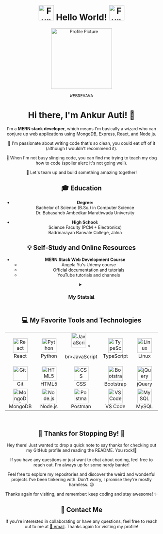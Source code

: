 <div align="center">

# <img src="https://media2.giphy.com/media/k2pDCEEv8kMRT5OUNB/giphy.gif" alt="Funny Dancing GIF" height="50px" /> **Hello World!** <img src="https://media2.giphy.com/media/k2pDCEEv8kMRT5OUNB/giphy.gif" alt="Funny Dancing GIF" height="50px" />

<img src="https://github.com/Webdevava.png" alt="Profile Picture" width="200" height="200">

<kbd>W</kbd><kbd>E</kbd><kbd>B</kbd><kbd>D</kbd><kbd>E</kbd><kbd>V</kbd><kbd>A</kbd><kbd>V</kbd><kbd>A</kbd>


# Hi there, I'm Ankur Auti! 👋

I'm a **MERN stack developer**, which means I'm basically a wizard who can conjure up web applications using MongoDB, Express, React, and Node.js.

🧹 I'm passionate about writing code that's so clean, you could eat off of it (although I wouldn't recommend it).

🐶 When I'm not busy slinging code, you can find me trying to teach my dog how to code (spoiler alert: it's not going well).

🤝 Let's team up and build something amazing together!

  
  
## 🎓 Education

- **Degree:**  
  Bachelor of Science (B.Sc.) in Computer Science  
  Dr. Babasaheb Ambedkar Marathwada University

- **High School:**  
  Science Faculty (PCM + Electronics)  
  Badrinarayan Barwale College, Jalna

    
  
## 💡 Self-Study and Online Resources

- **MERN Stack Web Development Course**  
  - Angela Yu's Udemy course
  - Official documentation and tutorials
  - YouTube tutorials and channels

    
  
<details>
  <summary>
    <h3>My Stats📊</h3>
  </summary>
  <p>

<div align="center">
  
   ![](http://github-profile-summary-cards.vercel.app/api/cards/profile-details?username=Webdevava&theme=github_dark)
   ![](http://github-profile-summary-cards.vercel.app/api/cards/repos-per-language?username=Webdevava&theme=github_dark)
   ![](http://github-profile-summary-cards.vercel.app/api/cards/most-commit-language?username=Webdevava&theme=github_dark)
   ![](http://github-profile-summary-cards.vercel.app/api/cards/stats?username=Webdevava&theme=github_dark)
   ![](http://github-profile-summary-cards.vercel.app/api/cards/productive-time?username=Webdevava&theme=github_dark&utcOffset=5.30)
  
</div>

  </p>
</details>

  

## 💻 My Favorite Tools and Technologies

<table align="center">
  <tr>
    <td align="center" width="96">
       <img src="https://skillicons.dev/icons?i=react" width="48" height="48" alt="React" />
      <br>React
    </td>
    <td align="center" width="96">
      <img src="https://skillicons.dev/icons?i=py" width="48" height="48" alt="Python" />
      <br>Python
    </td>
    <td align="center" width="96">
        <img src="https://skillicons.dev/icons?i=js" width="48" height="48" alt="JavaScript" />
      <

br>JavaScript
    </td>
    <td align="center" width="96">
        <img src="https://skillicons.dev/icons?i=ts" width="48" height="48" alt="TypeScript" />
      <br>TypeScript
    </td>
    <td align="center" width="96">
        <img src="https://skillicons.dev/icons?i=linux" width="48" height="48" alt="Linux" />
      <br>Linux
    </td>
  </tr>
  <tr>
    <td align="center" width="96"> 
        <img src="https://user-images.githubusercontent.com/25181517/192108372-f71d70ac-7ae6-4c0d-8395-51d8870c2ef0.png" width="48" height="48" alt="Git" />
      <br>Git
    </td>
    <td align="center"  width="96">
        <img src="https://skillicons.dev/icons?i=html" width="48" height="48" alt="HTML5" />
      <br>HTML5
    </td>
    <td align="center" width="96">
        <img src="https://skillicons.dev/icons?i=css" width="48" height="48" alt="CSS" />
      <br>CSS
    </td>
    <td align="center"  width="96">
        <img src="https://skillicons.dev/icons?i=bootstrap" width="48" height="48" alt="Bootstrap" />
      <br>Bootstrap
    </td>
    <td align="center" width="96">
        <img src="https://skillicons.dev/icons?i=jquery" width="48" height="48" alt="jQuery" />
      <br>jQuery
    </td>
  </tr>
 <tr>
      <td align="center" width="96">
        <img src="https://skillicons.dev/icons?i=mongodb" width="48" height="48" alt="MongoDB" />
      <br>MongoDB
    </td>
        <td align="center" width="96">
        <img src="https://skillicons.dev/icons?i=nodejs" width="48" height="48" alt="Node.js" />
      <br>Node.js
    </td>
        <td align="center" width="96">
        <img src="https://user-images.githubusercontent.com/25181517/192109061-e138ca71-337c-4019-8d42-4792fdaa7128.png" width="48" height="48" alt="Postman" />
      <br>Postman
    </td>
    <td align="center" width="96">
        <img src="https://skillicons.dev/icons?i=vscode" width="48" height="48" alt="VS Code" />
      <br>VS Code
    </td>
    <td align="center" width="96">
        <img src="https://skillicons.dev/icons?i=mysql" width="48" height="48" alt="MySQL" />
      <br>MySQL
    </td>
 </tr>
</table>
<br>
  
## 🎉 **Thanks for Stopping By!** 🎉

Hey there! Just wanted to drop a quick note to say thanks for checking out my GitHub profile and reading the README. You rock!🤘

If you have any questions or just want to chat about coding, feel free to reach out. I'm always up for some nerdy banter!

Feel free to explore my repositories and discover the weird and wonderful projects I've been tinkering with. Don't worry, I promise they're mostly harmless. 😉

Thanks again for visiting, and remember: keep coding and stay awesome! ✨

## 📠 Contact Me

If you're interested in collaborating or have any questions, feel free to reach out to me at [🔗 email](mailto:ankurauti@gmail.com). Thanks again for visiting my profile!

</div>
